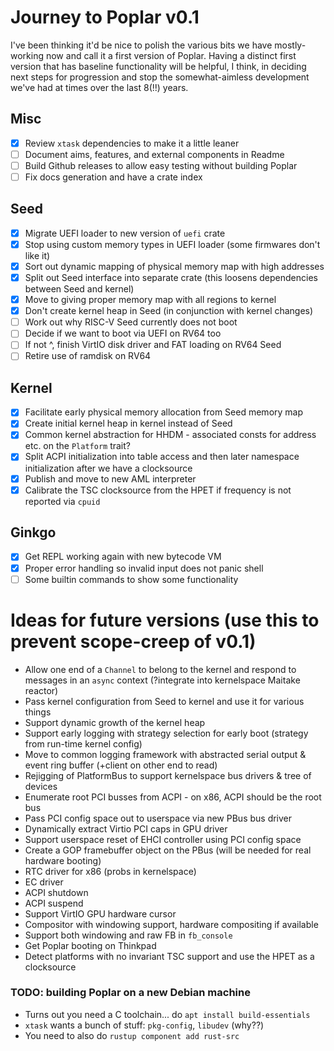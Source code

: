 # Journey to Poplar v0.1
I've been thinking it'd be nice to polish the various bits we have mostly-working now and call it a first version
of Poplar. Having a distinct first version that has baseline functionality will be helpful, I think, in deciding
next steps for progression and stop the somewhat-aimless development we've had at times over the last 8(!!) years.

## Misc
- [x] Review `xtask` dependencies to make it a little leaner
- [ ] Document aims, features, and external components in Readme
- [ ] Build Github releases to allow easy testing without building Poplar
- [ ] Fix docs generation and have a crate index

## Seed
- [x] Migrate UEFI loader to new version of `uefi` crate
- [x] Stop using custom memory types in UEFI loader (some firmwares don't like it)
- [x] Sort out dynamic mapping of physical memory map with high addresses
- [x] Split out Seed interface into separate crate (this loosens dependencies between Seed and kernel)
- [x] Move to giving proper memory map with all regions to kernel
- [x] Don't create kernel heap in Seed (in conjunction with kernel changes)
- [ ] Work out why RISC-V Seed currently does not boot
- [ ] Decide if we want to boot via UEFI on RV64 too
- [ ] If not ^, finish VirtIO disk driver and FAT loading on RV64 Seed
- [ ] Retire use of ramdisk on RV64

## Kernel
- [x] Facilitate early physical memory allocation from Seed memory map
- [x] Create initial kernel heap in kernel instead of Seed
- [x] Common kernel abstraction for HHDM - associated consts for address etc. on the `Platform` trait?
- [x] Split ACPI initialization into table access and then later namespace initialization after we have a clocksource
- [x] Publish and move to new AML interpreter
- [x] Calibrate the TSC clocksource from the HPET if frequency is not reported via `cpuid`

## Ginkgo
- [x] Get REPL working again with new bytecode VM
- [x] Proper error handling so invalid input does not panic shell
- [ ] Some builtin commands to show some functionality

# Ideas for future versions (use this to prevent scope-creep of v0.1)
- Allow one end of a `Channel` to belong to the kernel and respond to messages in an `async` context
  (?integrate into kernelspace Maitake reactor)
- Pass kernel configuration from Seed to kernel and use it for various things
- Support dynamic growth of the kernel heap
- Support early logging with strategy selection for early boot (strategy from run-time kernel config)
- Move to common logging framework with abstracted serial output & event ring buffer (+client on
  other end to read)
- Rejigging of PlatformBus to support kernelspace bus drivers & tree of devices
- Enumerate root PCI busses from ACPI - on x86, ACPI should be the root bus
- Pass PCI config space out to userspace via new PBus bus driver
- Dynamically extract Virtio PCI caps in GPU driver
- Support userspace reset of EHCI controller using PCI config space
- Create a GOP framebuffer object on the PBus (will be needed for real hardware booting)
- RTC driver for x86 (probs in kernelspace)
- EC driver
- ACPI shutdown
- ACPI suspend
- Support VirtIO GPU hardware cursor
- Compositor with windowing support, hardware compositing if available
- Support both windowing and raw FB in `fb_console`
- Get Poplar booting on Thinkpad
- Detect platforms with no invariant TSC support and use the HPET as a clocksource

### TODO: building Poplar on a new Debian machine
- Turns out you need a C toolchain... do `apt install build-essentials`
- `xtask` wants a bunch of stuff: `pkg-config`, `libudev` (why??)
- You need to also do `rustup component add rust-src`
